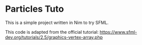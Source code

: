 # Particles Tuto
This is a simple project written in Nim to try SFML.

This code is adapted from the official tutorial: https://www.sfml-dev.org/tutorials/2.5/graphics-vertex-array.php